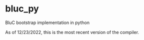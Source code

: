 # bluc_py
BluC bootstrap implementation in python

As of 12/23/2022, this is the most recent version of the compiler.
